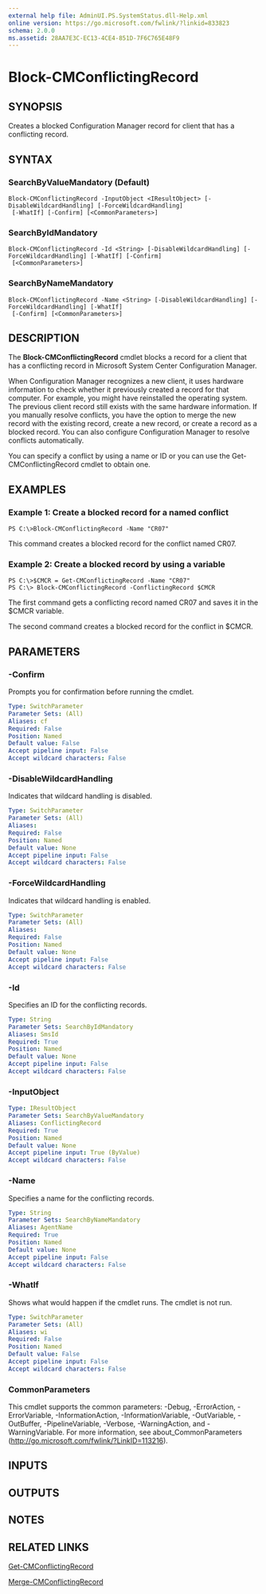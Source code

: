 ```yaml
---
external help file: AdminUI.PS.SystemStatus.dll-Help.xml
online version: https://go.microsoft.com/fwlink/?linkid=833823
schema: 2.0.0
ms.assetid: 28AA7E3C-EC13-4CE4-851D-7F6C765E48F9
---
```


# Block-CMConflictingRecord

## SYNOPSIS
Creates a blocked Configuration Manager record for client that has a conflicting record.

## SYNTAX

### SearchByValueMandatory (Default)
```
Block-CMConflictingRecord -InputObject <IResultObject> [-DisableWildcardHandling] [-ForceWildcardHandling]
 [-WhatIf] [-Confirm] [<CommonParameters>]
```

### SearchByIdMandatory
```
Block-CMConflictingRecord -Id <String> [-DisableWildcardHandling] [-ForceWildcardHandling] [-WhatIf] [-Confirm]
 [<CommonParameters>]
```

### SearchByNameMandatory
```
Block-CMConflictingRecord -Name <String> [-DisableWildcardHandling] [-ForceWildcardHandling] [-WhatIf]
 [-Confirm] [<CommonParameters>]
```

## DESCRIPTION
The **Block-CMConflictingRecord** cmdlet blocks a record for a client that has a conflicting record in Microsoft System Center Configuration Manager.

When Configuration Manager recognizes a new client, it uses hardware information to check whether it previously created a record for that computer.
For example, you might have reinstalled the operating system.
The previous client record still exists with the same hardware information.
If you manually resolve conflicts, you have the option to merge the new record with the existing record, create a new record, or create a record as a blocked record.
You can also configure Configuration Manager to resolve conflicts automatically.

You can specify a conflict by using a name or ID or you can use the Get-CMConflictingRecord cmdlet to obtain one.

## EXAMPLES

### Example 1: Create a blocked record for a named conflict
```
PS C:\>Block-CMConflictingRecord -Name "CR07"
```

This command creates a blocked record for the conflict named CR07.

### Example 2: Create a blocked record by using a variable
```
PS C:\>$CMCR = Get-CMConflictingRecord -Name "CR07"
PS C:\> Block-CMConflictingRecord -ConflictingRecord $CMCR
```

The first command gets a conflicting record named CR07 and saves it in the $CMCR variable.

The second command creates a blocked record for the conflict in $CMCR.

## PARAMETERS

### -Confirm
Prompts you for confirmation before running the cmdlet.

```yaml
Type: SwitchParameter
Parameter Sets: (All)
Aliases: cf
Required: False
Position: Named
Default value: False
Accept pipeline input: False
Accept wildcard characters: False
```

### -DisableWildcardHandling
Indicates that wildcard handling is disabled.

```yaml
Type: SwitchParameter
Parameter Sets: (All)
Aliases: 
Required: False
Position: Named
Default value: None
Accept pipeline input: False
Accept wildcard characters: False
```

### -ForceWildcardHandling
Indicates that wildcard handling is enabled.

```yaml
Type: SwitchParameter
Parameter Sets: (All)
Aliases: 
Required: False
Position: Named
Default value: None
Accept pipeline input: False
Accept wildcard characters: False
```

### -Id
Specifies an ID for the conflicting records.

```yaml
Type: String
Parameter Sets: SearchByIdMandatory
Aliases: SmsId
Required: True
Position: Named
Default value: None
Accept pipeline input: False
Accept wildcard characters: False
```

### -InputObject


```yaml
Type: IResultObject
Parameter Sets: SearchByValueMandatory
Aliases: ConflictingRecord
Required: True
Position: Named
Default value: None
Accept pipeline input: True (ByValue)
Accept wildcard characters: False
```

### -Name
Specifies a name for the conflicting records.

```yaml
Type: String
Parameter Sets: SearchByNameMandatory
Aliases: AgentName
Required: True
Position: Named
Default value: None
Accept pipeline input: False
Accept wildcard characters: False
```

### -WhatIf
Shows what would happen if the cmdlet runs.
The cmdlet is not run.

```yaml
Type: SwitchParameter
Parameter Sets: (All)
Aliases: wi
Required: False
Position: Named
Default value: False
Accept pipeline input: False
Accept wildcard characters: False
```

### CommonParameters
This cmdlet supports the common parameters: -Debug, -ErrorAction, -ErrorVariable, -InformationAction, -InformationVariable, -OutVariable, -OutBuffer, -PipelineVariable, -Verbose, -WarningAction, and -WarningVariable. For more information, see about_CommonParameters (http://go.microsoft.com/fwlink/?LinkID=113216).

## INPUTS

## OUTPUTS

## NOTES

## RELATED LINKS

[Get-CMConflictingRecord](./Get-CMConflictingRecord.md)

[Merge-CMConflictingRecord](./Merge-CMConflictingRecord.md)


